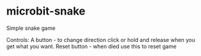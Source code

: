 # microbit-snake
Simple snake game
 
Controls:
A button - to change direction click or hold and release when you get what you want.
Reset button - when died use this to reset game
